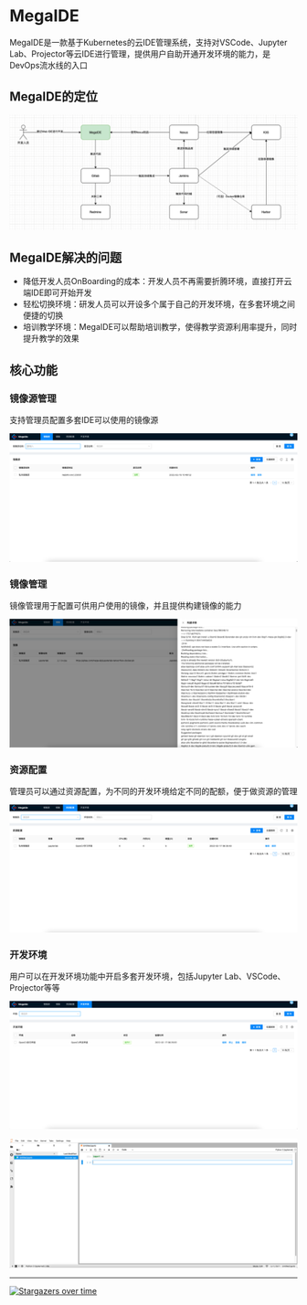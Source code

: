 # MegaIDE

MegaIDE是一款基于Kubernetes的云IDE管理系统，支持对VSCode、Jupyter Lab、Projector等云IDE进行管理，提供用户自助开通开发环境的能力，是 DevOps流水线的入口

## MegaIDE的定位
![](./docs/images/0.1.0/定位.png)

## MegaIDE解决的问题

* 降低开发人员OnBoarding的成本：开发人员不再需要折腾环境，直接打开云端IDE即可开始开发
* 轻松切换环境：研发人员可以开设多个属于自己的开发环境，在多套环境之间便捷的切换
* 培训教学环境：MegaIDE可以帮助培训教学，使得教学资源利用率提升，同时提升教学的效果

## 核心功能

### 镜像源管理

支持管理员配置多套IDE可以使用的镜像源

![](./docs/images/0.1.0/镜像源.png)

### 镜像管理

镜像管理用于配置可供用户使用的镜像，并且提供构建镜像的能力

![](./docs/images/0.1.0/镜像.png)

### 资源配置

管理员可以通过资源配置，为不同的开发环境给定不同的配额，便于做资源的管理

![](./docs/images/0.1.0/资源配置.png)

### 开发环境

用户可以在开发环境功能中开启多套开发环境，包括Jupyter Lab、VSCode、Projector等等

![](./docs/images/0.1.0/开发环境.png)

![](./docs/images/0.1.0/Jupyter开发环境.png)


----
[![Stargazers over time](https://whnb.wang/stars/mega-lab/mega-ide)](https://whnb.wang)